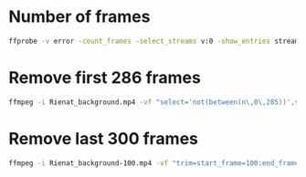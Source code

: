 


# Number of frames
```bash
ffprobe -v error -count_frames -select_streams v:0 -show_entries stream=nb_read_frames -of default=nokey=1:noprint_wrappers=1 Rienat_background.mp4
```

# Remove first 286 frames

```bash
ffmpeg -i Rienat_background.mp4 -vf "select='not(between(n\,0\,285))',setpts=N/FRAME_RATE/TB" -vcodec h264 -an Rienat_background-285.mp4
```

# Remove last 300 frames

```bash
ffmpeg -i Rienat_background-100.mp4 -vf "trim=start_frame=100:end_frame=end-100,setpts=PTS-STARTPTS" -vcodec h264 -an Rienat_background-100-300.mp4
```
